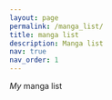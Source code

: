 ```yaml
---
layout: page
permalink: /manga_list/
title: manga list
description: Manga list
nav: true
nav_order: 1
---
```

_My_ manga list

